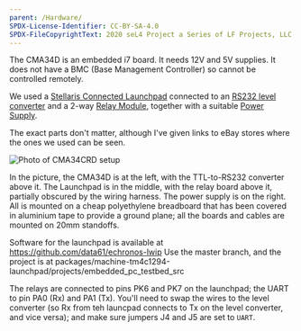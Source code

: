 ```yaml
---
parent: /Hardware/
SPDX-License-Identifier: CC-BY-SA-4.0
SPDX-FileCopyrightText: 2020 seL4 Project a Series of LF Projects, LLC.
---
```


The CMA34D is an embedded i7 board. It needs 12V and 5V supplies. It
does not have a BMC (Base Management Controller) so cannot be controlled
remotely.

We used a [Stellaris Connected Launchpad](http://www.ti.com/tool/ek-tm4c1294xl) connected to an
[RS232 level converter](http://www.ebay.com.au/itm/New-RS232-To-TTL-COM-Serial-Board-MAX232CSE-Converter-Module-/190880940437) and a 2-way
[Relay Module](http://www.ebay.com.au/itm/5V-Two-2-Channel-Relay-Module-With-Optocoupler-For-ARM-PIC-AVR-DSP-New-/181752994310), together with a suitable
[Power Supply](http://www.ebay.com.au/itm/Regulated-Switching-DC-Power-Supply-Input-AC-100V-240V-to-Output-5V-6A-12V-2A-/151483601531).

The exact parts don't matter, although I've given links to eBay stores
where the ones we used can be seen.

<img src="CMA34CRD-thumb.jpg" alt="Photo of CMA34CRD setup"/>

In the picture, the CMA34D is at the left, with the TTL-to-RS232
converter above it. The Launchpad is in the middle, with the relay board
above it, partially obscured by the wiring harness. The power supply is
on the right. All is mounted on a cheap polyethylene breadboard that has
been covered in aluminium tape to provide a ground plane; all the boards
and cables are mounted on 20mm standoffs.

Software for the launchpad is available at
<https://github.com/data61/echronos-lwip> Use the master branch, and the
project is at
packages/machine-tm4c1294-launchpad/projects/embedded_pc_testbed_src

The relays are connected to pins PK6 and PK7 on the launchpad; the UART
to pin PA0 (Rx) and PA1 (Tx). You'll need to swap the wires to the level
converter (so Rx from teh launcpad connects to Tx on the level
converter, and vice versa); and make sure jumpers J4 and J5 are set to
`UART`.
